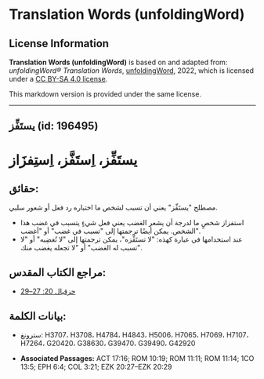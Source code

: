 # Translation Words (unfoldingWord)

## License Information

**Translation Words (unfoldingWord)** is based on and adapted from: _unfoldingWord® Translation Words_, [unfoldingWord](https://unfoldingword.org/utw), 2022, which is licensed under a [CC BY-SA 4.0 license](https://creativecommons.org/licenses/by-sa/4.0/legalcode.en).

This markdown version is provided under the same license.



--------------------------------

## يستَفِّز (id: 196495)

يستَفِّز، اِستَفَّز، اِستِفزَاز
===============================

حقائق:
------

مصطلح "يستَفِّز" يعني أن تسبب لشخص ما اختباره رد فعل أو شعور سلبي.

* استفزاز شخصٍ ما لدرجة أن يشعر الغضب يعني فعل شيءٍ يتسبب في غضب هذا الشخص. يمكن أيضًا ترجمتها إلى "تسبب في غضب" أو "أغضب".
* عند استخدامها في عبارة كهذه: "لا تستَفِّزه"، يمكن ترجمتها إلى "لا تُغضِبه" أو "لا تسبب له الغضب" أو "لا تجعله يغضب منك".

مراجع الكتاب المقدس:
--------------------

* [حزقيال 20: 27–29](https://ref.ly/Ezek20:27-Ezek20:29)

بيانات الكلمة:
--------------

* سترونغ: H3707، H3708، H4784، H4843، H5006، H7065، H7069، H7107، H7264، G20420، G38630، G39470، G39490، G42920

* **Associated Passages:** ACT 17:16; ROM 10:19; ROM 11:11; ROM 11:14; 1CO 13:5; EPH 6:4; COL 3:21; EZK 20:27–EZK 20:29

